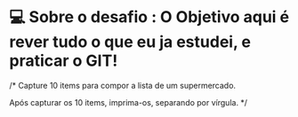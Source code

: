 # 💻 Sobre o desafio : O Objetivo aqui é rever tudo o que eu ja estudei, e praticar o GIT!

/*
  Capture 10 items para compor a lista de um supermercado.
  
  Após capturar os 10 items, imprima-os, separando por vírgula.
*/